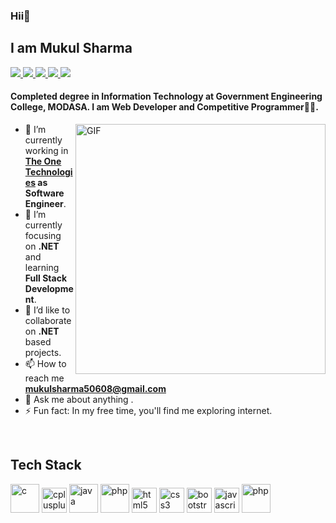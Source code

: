 <h3>Hii👋</h3>
<h2>I am Mukul Sharma</h2>

<a href="https://github.com/MUKULSHARMA2001">
  <img src="https://img.shields.io/badge/@mukul-30302f?style=flat&logo=github"/>
</a>
<a href="https://twitter.com/MukulSh09837400">
  <img src="https://img.shields.io/badge/@mukul-30302f?style=flat&logo=twitter"/>
</a>
<a href="https://www.linkedin.com/in/mukul-sharma-9a5a201aa">
  <img src="https://img.shields.io/badge/@mukul-30302f?style=flat&logo=linkedin"/>
</a>
<a href="https://instagram.com/m_u_k_u_l_sharma_">
  <img src="https://img.shields.io/badge/@mukul-30302f?style=flat&logo=instagram"/>
</a>
<a href="https://www.facebook.com/profile.php?id=100014587358737">
  <img src="https://img.shields.io/badge/@mukul-30302f?style=flat&logo=facebook"/>
</a>


#### Completed degree in Information Technology at Government Engineering College, MODASA. I am Web Developer and Competitive Programmer👩‍💻.

<img align="right" alt="GIF" src="http://clipart-library.com/images/yTkre6E8c.gif" width="400px"/>

- 🔭 I’m currently working in **<a href="https://theonetechnologies.com/">The One Technologies</a> as Software Engineer**. 
- 🌱 I’m currently focusing on **.NET** and learning **Full Stack Development**.
- 👯 I’d like to collaborate on **.NET** based projects.
- 📫 How to reach me **mukulsharma50608@gmail.com** 
- 💬 Ask me about anything .
- ⚡ Fun fact: In my free time, you'll find me exploring internet.

<br>
<h2 align="left">Tech Stack</h2>
<p align="left">
<img src="https://cdn.iconscout.com/icon/free/png-512/c-programming-569564.png" alt="c" width="46" height="46"/>
<img src="https://raw.githubusercontent.com/gilbarbara/logos/c122ccfcfdb15d9958a85696ff2460ac3b01f8ca/logos/c-plusplus.svg" alt="cplusplus" width="40" height="40"/>
<img src="https://miro.medium.com/max/700/1*iIXOmGDzrtTJmdwbn7cGMw.png" alt="java" width="46" height="46"/>     
<img src="https://vmssoftware.com/images/intro/product/php.svg" alt="php" width="46" height="46"/>   

 
<img src="https://raw.githubusercontent.com/gilbarbara/logos/c122ccfcfdb15d9958a85696ff2460ac3b01f8ca/logos/html-5.svg" alt="html5" width="40" height="40"/> 
<img src="https://raw.githubusercontent.com/gilbarbara/logos/c122ccfcfdb15d9958a85696ff2460ac3b01f8ca/logos/css-3.svg" alt="css3" width="40" height="40"/> 
<img src="https://raw.githubusercontent.com/gilbarbara/logos/c122ccfcfdb15d9958a85696ff2460ac3b01f8ca/logos/bootstrap.svg" alt="bootstrap" width="40" height="40"/>
<img src="https://raw.githubusercontent.com/gilbarbara/logos/c122ccfcfdb15d9958a85696ff2460ac3b01f8ca/logos/javascript.svg" alt="javascript" width="40" height="40"/> 
<img src="https://raw.githubusercontent.com/sumitc91/sumitc91.github.io/master/Blogs/23a73932-d77d-4bd4-b4ab-06ea4d5183d3_c-sharp-dotnet.jpg" alt="php" width="46" height="46"/>   

 

